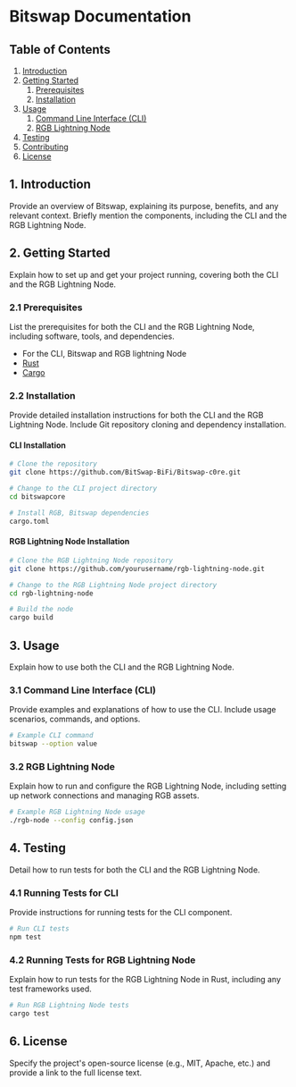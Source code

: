 # Bitswap Documentation

## Table of Contents
1. [Introduction](#introduction)
2. [Getting Started](#getting-started)
    1. [Prerequisites](#prerequisites)
    2. [Installation](#installation)
3. [Usage](#usage)
    1. [Command Line Interface (CLI)](#cli)
    2. [RGB Lightning Node](#rgb-node)
4. [Testing](#testing)
5. [Contributing](#contributing)
6. [License](#license)

## 1. Introduction <a name="introduction"></a>

Provide an overview of Bitswap, explaining its purpose, benefits, and any relevant context. Briefly mention the components, including the CLI and the RGB Lightning Node.

## 2. Getting Started <a name="getting-started"></a>

Explain how to set up and get your project running, covering both the CLI and the RGB Lightning Node.

### 2.1 Prerequisites <a name="prerequisites"></a>

List the prerequisites for both the CLI and the RGB Lightning Node, including software, tools, and dependencies.

- For the CLI, Bitswap and RGB lightning Node
- [Rust](https://www.rust-lang.org/)
- [Cargo](https://crates.io/)

### 2.2 Installation <a name="installation"></a>

Provide detailed installation instructions for both the CLI and the RGB Lightning Node. Include Git repository cloning and dependency installation.

#### CLI Installation

```bash
# Clone the repository
git clone https://github.com/BitSwap-BiFi/Bitswap-c0re.git

# Change to the CLI project directory
cd bitswapcore

# Install RGB, Bitswap dependencies
cargo.toml
```

#### RGB Lightning Node Installation

```bash
# Clone the RGB Lightning Node repository
git clone https://github.com/yourusername/rgb-lightning-node.git

# Change to the RGB Lightning Node project directory
cd rgb-lightning-node

# Build the node
cargo build
```

## 3. Usage <a name="usage"></a>

Explain how to use both the CLI and the RGB Lightning Node.

### 3.1 Command Line Interface (CLI) <a name="cli"></a>

Provide examples and explanations of how to use the CLI. Include usage scenarios, commands, and options.

```bash
# Example CLI command
bitswap --option value
```

### 3.2 RGB Lightning Node <a name="rgb-node"></a>

Explain how to run and configure the RGB Lightning Node, including setting up network connections and managing RGB assets.

```bash
# Example RGB Lightning Node usage
./rgb-node --config config.json
```

## 4. Testing <a name="testing"></a>

Detail how to run tests for both the CLI and the RGB Lightning Node.

### 4.1 Running Tests for CLI

Provide instructions for running tests for the CLI component.

```bash
# Run CLI tests
npm test
```

### 4.2 Running Tests for RGB Lightning Node

Explain how to run tests for the RGB Lightning Node in Rust, including any test frameworks used.

```bash
# Run RGB Lightning Node tests
cargo test
```

## 6. License <a name="license"></a>

Specify the project's open-source license (e.g., MIT, Apache, etc.) and provide a link to the full license text.
